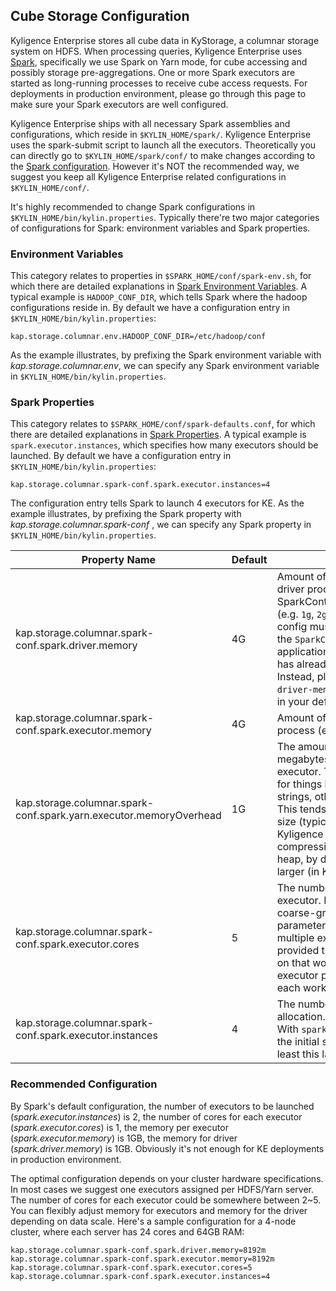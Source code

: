 ## Cube Storage Configuration

Kyligence Enterprise stores all cube data in KyStorage, a columnar storage system on HDFS. When processing queries, Kyligence Enterprise uses [Spark](http://spark.apache.org), specifically we use Spark on Yarn mode, for cube accessing and possibly storage pre-aggregations.  One or more Spark executors are started as long-running processes to receive cube access requests. For deployments in production environment, please go through this page to make sure your Spark executors are well configured. 

Kyligence Enterprise ships with all necessary Spark assemblies and configurations, which reside in `$KYLIN_HOME/spark/`. Kyligence Enterprise uses the spark-submit script to launch all the executors. Theoretically you can directly go to `$KYLIN_HOME/spark/conf/` to make changes according to the [Spark configuration]( http://spark.apache.org/docs/latest/configuration.html). However it's NOT the recommended way, we suggest you keep all Kyligence Enterprise related configurations in `$KYLIN_HOME/conf/`. 

It's highly recommended to change Spark configurations in `$KYLIN_HOME/bin/kylin.properties`. Typically there're two major categories of configurations for Spark: environment variables and Spark properties.

### Environment Variables

This category relates to properties in `$SPARK_HOME/conf/spark-env.sh`, for which there are detailed explanations in [Spark Environment Variables](http://spark.apache.org/docs/latest/configuration.html#environment-variables). A typical example is `HADOOP_CONF_DIR`, which tells Spark where the hadoop configurations reside in. By default we have a configuration entry in  `$KYLIN_HOME/bin/kylin.properties`:

```
kap.storage.columnar.env.HADOOP_CONF_DIR=/etc/hadoop/conf
```

As the example illustrates, by prefixing the Spark environment variable with *kap.storage.columnar.env*, we can specify any Spark environment variable in `$KYLIN_HOME/bin/kylin.properties`.

### Spark Properties

This category relates to `$SPARK_HOME/conf/spark-defaults.conf`, for which there are detailed explanations in [Spark Properties](http://spark.apache.org/docs/latest/configuration.html#spark-properties). A typical example is `spark.executor.instances`, which specifies how many executors should be launched. By default we have a configuration entry in `$KYLIN_HOME/bin/kylin.properties`:

```
kap.storage.columnar.spark-conf.spark.executor.instances=4
```

The configuration entry tells Spark to launch 4 executors for KE. As the example illustrates, by prefixing the Spark property with *kap.storage.columnar.spark-conf* , we can specify any Spark property in `$KYLIN_HOME/bin/kylin.properties`.

| Property Name                                                | Default | Meaning                                                      |
| ------------------------------------------------------------ | ------- | ------------------------------------------------------------ |
| kap.storage.columnar.spark-conf.spark.driver.memory          | 4G      | Amount of memory to use for the driver process, i.e. where SparkContext is initialized. (e.g. `1g`, `2g`). *Note:* In client mode, this config must not be set through the `SparkConf` directly in your application, because the driver JVM has already started at that point. Instead, please set this through the `--driver-memory` command line option or in your default properties file. |
| kap.storage.columnar.spark-conf.spark.executor.memory        | 4G      | Amount of memory to use per executor process (e.g. `2g`, `8g`). |
| kap.storage.columnar.spark-conf.spark.yarn.executor.memoryOverhead | 1G      | The amount of off-heap memory (in megabytes) to be allocated per executor. This is memory that accounts for things like VM overheads, interned strings, other native overheads, etc. This tends to grow with the executor size (typically 6-10%). Since Kyligence Enterprise's default SNAPPY compression consumes lots of off-heap, by default memoryOverhead is larger (in KAP 2.4.0 it's 4G) |
| kap.storage.columnar.spark-conf.spark.executor.cores         | 5       | The number of cores to use on each executor. In standalone and Mesos coarse-grained modes, setting this parameter allows an application to run multiple executors on the same worker, provided that there are enough cores on that worker. Otherwise, only one executor per application will run on each worker. |
| kap.storage.columnar.spark-conf.spark.executor.instances     | 4       | The number of executors for static allocation. With `spark.dynamicAllocation.enabled`, the initial set of executors will be at least this large. |

### Recommended Configuration

By Spark's default configuration, the number of executors to be launched (*spark.executor.instances*) is 2, the number of cores for each executor (*spark.executor.cores*) is 1, the memory per executor (*spark.executor.memory*) is 1GB, the memory for driver (*spark.driver.memory*) is 1GB. Obviously it's not enough for KE deployments in production environment. 

The optimal configuration depends on your cluster hardware specifications. In most cases we suggest one executors assigned per HDFS/Yarn server. The number of cores for each executor could be somewhere between 2~5. You can flexibly adjust memory for executors and memory for the driver depending on data scale. Here's a sample configuration for a 4-node cluster, where each server has 24 cores and 64GB RAM:

```
kap.storage.columnar.spark-conf.spark.driver.memory=8192m
kap.storage.columnar.spark-conf.spark.executor.memory=8192m
kap.storage.columnar.spark-conf.spark.executor.cores=5
kap.storage.columnar.spark-conf.spark.executor.instances=4
```

